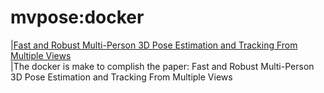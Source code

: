 # mvpose:docker

|[Fast and Robust Multi-Person 3D Pose Estimation and Tracking From Multiple Views](https://openaccess.thecvf.com/content_CVPR_2019/papers/Dong_Fast_and_Robust_Multi-Person_3D_Pose_Estimation_From_Multiple_Views_CVPR_2019_paper.pdf)  
|The docker is make to complish the paper: Fast and Robust Multi-Person 3D Pose Estimation and Tracking From Multiple Views  
